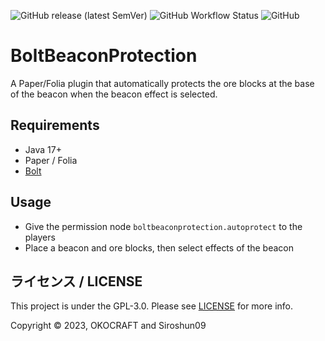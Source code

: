 ![GitHub release (latest SemVer)](https://img.shields.io/github/v/release/okocraft/BoltBeaconProtection)
![GitHub Workflow Status](https://img.shields.io/github/actions/workflow/status/okocraft/BoltBeaconProtection/maven.yml?branch=main)
![GitHub](https://img.shields.io/github/license/okocraft/BoltBeaconProtection)

# BoltBeaconProtection

A Paper/Folia plugin that automatically protects the ore blocks at the base of the beacon when the beacon effect is selected.

## Requirements

- Java 17+
- Paper / Folia
- [Bolt](https://github.com/pop4959/Bolt)

## Usage

- Give the permission node `boltbeaconprotection.autoprotect` to the players
- Place a beacon and ore blocks, then select effects of the beacon 

## ライセンス / LICENSE

This project is under the GPL-3.0. Please see [LICENSE](LICENSE) for more info.

Copyright © 2023, OKOCRAFT and Siroshun09
